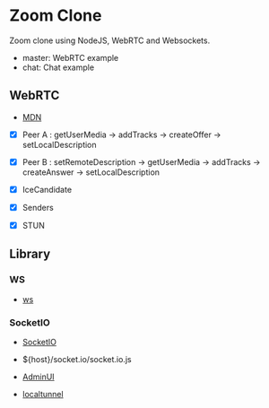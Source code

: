 # Zoom Clone

Zoom clone using NodeJS, WebRTC and Websockets.

- master: WebRTC example
- chat: Chat example

## WebRTC

- [MDN](https://developer.mozilla.org/ko/docs/Web/API/WebRTC_API)

- [x] Peer A :
      getUserMedia -> addTracks -> createOffer -> setLocalDescription

- [x] Peer B :
      setRemoteDescription -> getUserMedia -> addTracks -> createAnswer -> setLocalDescription

- [x] IceCandidate

- [x] Senders

- [x] STUN

## Library

### WS

- [ws](https://www.npmjs.com/package/ws)

### SocketIO

- [SocketIO](https://socket.io/)

- ${host}/socket.io/socket.io.js

- [AdminUI](https://www.npmjs.com/package/@socket.io/admin-ui)

- [localtunnel](https://www.npmjs.com/package/localtunnel)
